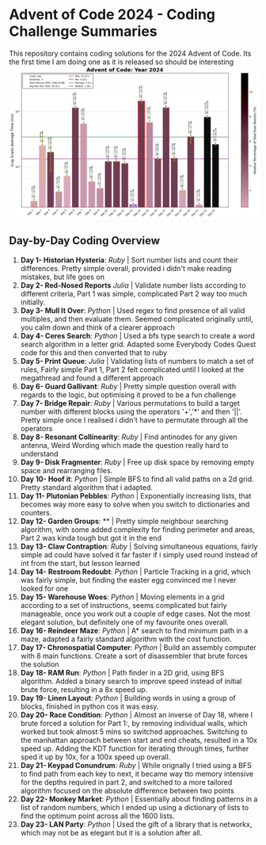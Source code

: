 # Advent of Code 2024 - Coding Challenge Summaries

This repository contains coding solutions for the 2024 Advent of Code. Its the first time I am doing one as it is released so should be interesting
![2024 Run Time](2024_Log_plot.png)
## Day-by-Day Coding Overview

1. **Day 1- Historian Hysteria**: *Ruby* | Sort number lists and count their differences. Pretty simple overall, provided i didn't make reading mistakes, but life goes on
2. **Day 2- Red-Nosed Reports** *Julia* | Validate number lists according to different criteria, Part 1 was simple, complicated Part 2 way too much initially.
3. **Day 3- Mull It Over**: *Python* | Used regex to find presence of all valid multiples, and then evaluate them. Seemed complicated originally until, you calm down and think of a clearer approach
4. **Day 4- Ceres Search**: *Python* | Used a bfs type search to create a word search algorithm in a letter grid. Adapted some Everybody Codes Quest code for this and then converted that to ruby
5. **Day 5- Print Queue**: *Julia* | Validating lists of numbers to match a set of rules, Fairly simple Part 1, Part 2 felt complicated until I looked at the megathread and found a different approach
6. **Day 6- Guard Gallivant**: *Ruby* | Pretty simple question overall with regards to the logic, but optimising it proved to be a fun challenge
7. **Day 7- Bridge Repair**: *Ruby* | Various permutations to build a target number with different blocks using the operators '+','*' and then '||'. Pretty simple once I realised i didn't have to permutate through all the operators
8. **Day 8- Resonant Collinearity**: *Ruby* | Find antinodes for any given antenna, Weird Wording which made the question really hard to understand
9. **Day 9- Disk Fragmenter**: *Ruby* | Free up disk space by removing empty space and rearranging files.
10. **Day 10- Hoof it**: *Python* | Simple BFS to find all valid paths on a 2d grid. Pretty standard algorithm that i adapted.
11. **Day 11- Plutonian Pebbles**: *Python* | Exponentially increasing lists, that becomes way more easy to solve when you switch to dictionaries and counters.
12. **Day 12- Garden Groups**: ** | Pretty simple neighbour searching algorithm, with some added complexity for finding perimeter and areas, Part 2 was kinda tough but got it in the end
13. **Day 13- Claw Contraption**: *Ruby* | Solving simultaneous equations, fairly simple ad could have solved it far faster if i simply used round instead of int from the start, but lesson learned
14. **Day 14- Restroom Redoubt**: *Python* | Particle Tracking in a grid, which was fairly simple, but finding the easter egg convinced me I never looked for one
15. **Day 15- Warehouse Woes**: *Python* | Moving elements in a grid according to a set of instructions, seems complicated but fairly manageable, once you work out a couple of edge cases. Not the most elegant solution, but definitely one of my favourite ones overall.
16. **Day 16- Reindeer Maze**: *Python* | A* search to find minimum path in a maze, adapted a fairly standard algorithm with the cost function.
17. **Day 17- Chronospatial Computer**: *Python* | Build an assembly computer with 8 main functions. Create a sort of disassembler that brute forces the solution
18. **Day 18- RAM Run**: *Python* | Path finder in a 2D grid, using BFS algorithm. Added a binary search to improve speed instead of initial brute force, resulting in a 8x speed up.
19. **Day 19- Linen Layout**: *Python* | Building words in using a group of blocks, finished in python cos it was easy.
20. **Day 20- Race Condition**: *Python* | Almost an inverse of Day 18, where I brute forced a solution for Part 1:, by removing individual walls, which worked but took almost 5 mins so switched approaches. Switching to the manhattan approach between start and end cheats, resulted in a 10x speed up. Adding the KDT function for iterating through times, further sped it up by 10x, for a 100x speed up overall.
21. **Day 21- Keypad Conundrum**: *Ruby* | While orignally I tried using a BFS to find path from each key to next, it became way tto memory intensive for the depths required in part 2, and switched to a more tailored algorithm focused on the absolute difference between two points
22. **Day 22- Monkey Market**: *Python* | Essentially about finding patterns in a list of random numbers, which I ended up using a dictionary of lists to find the optimum point across all the 1600 lists.
23. **Day 23- LAN Party**: *Python* | Used the gift of a library that is networkx, which may not be as elegant but it is a solution after all.